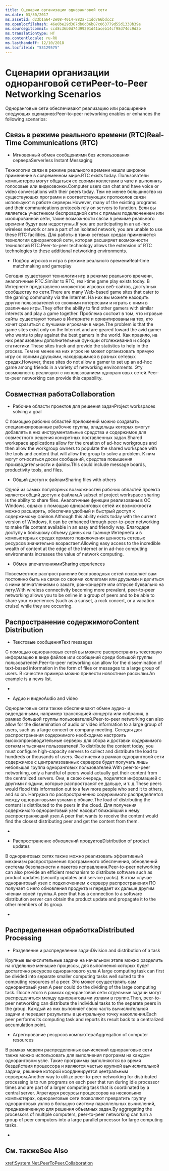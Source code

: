 ```yaml
---
title: Сценарии организации одноранговой сети
ms.date: 03/30/2017
ms.assetid: d23b1a64-2e08-4014-882a-c1dd766bdcc2
ms.openlocfilehash: 46e0be29d367db0d36b87c063779d55d1338b39e
ms.sourcegitcommit: ccd8c36b0d74d99291d41aceb14cf98d74dc9d2b
ms.translationtype: HT
ms.contentlocale: ru-RU
ms.lasthandoff: 12/10/2018
ms.locfileid: "53129575"
---
```

# <a name="peer-to-peer-networking-scenarios"></a><span data-ttu-id="2173a-102">Сценарии организации одноранговой сети</span><span class="sxs-lookup"><span data-stu-id="2173a-102">Peer-to-Peer Networking Scenarios</span></span>
<span data-ttu-id="2173a-103">Одноранговые сети обеспечивают реализацию или расширение следующих сценариев:</span><span class="sxs-lookup"><span data-stu-id="2173a-103">Peer-to-peer networking enables or enhances the following scenarios:</span></span>  
  
## <a name="real-time-communications-rtc"></a><span data-ttu-id="2173a-104">Связь в режиме реального времени (RTC)</span><span class="sxs-lookup"><span data-stu-id="2173a-104">Real-Time Communications (RTC)</span></span>  
  
-   <span data-ttu-id="2173a-105">Мгновенный обмен сообщениями без использования сервера</span><span class="sxs-lookup"><span data-stu-id="2173a-105">Serverless Instant Messaging</span></span>  
  
 <span data-ttu-id="2173a-106">Технологии связи в режиме реального времени нашли широкое применение в современном мире.</span><span class="sxs-lookup"><span data-stu-id="2173a-106">RTC exists today.</span></span> <span data-ttu-id="2173a-107">Пользователи компьютеров могут общаться со своими коллегами в чате и выполнять голосовые или видеозвонки.</span><span class="sxs-lookup"><span data-stu-id="2173a-107">Computer users can chat and have voice or video conversations with their peers today.</span></span> <span data-ttu-id="2173a-108">Тем не менее большинство из существующих программ и соответствующих протоколов связи используют в работе серверы.</span><span class="sxs-lookup"><span data-stu-id="2173a-108">However, many of the existing programs and their communications protocols rely on servers to function.</span></span> <span data-ttu-id="2173a-109">Если вы являетесь участником беспроводной сети с прямым подключением или изолированной сети, такие возможности связи в режиме реального времени будут вам недоступны.</span><span class="sxs-lookup"><span data-stu-id="2173a-109">If you are participating in an ad-hoc wireless network or are a part of an isolated network, you are unable to use these RTC facilities.</span></span> <span data-ttu-id="2173a-110">Для работы в таких сетевых средах применяется технология одноранговой сети, которая расширяет возможности технологий RTC.</span><span class="sxs-lookup"><span data-stu-id="2173a-110">Peer-to-peer technology allows the extension of RTC technologies to these additional networking environments.</span></span>  
  
-   <span data-ttu-id="2173a-111">Подбор игроков и игра в режиме реального времени</span><span class="sxs-lookup"><span data-stu-id="2173a-111">Real-time matchmaking and gameplay</span></span>  
  
 <span data-ttu-id="2173a-112">Сегодня существуют технологии игр в режиме реального времени, аналогичные RTC.</span><span class="sxs-lookup"><span data-stu-id="2173a-112">Similar to RTC, real-time game play exists today.</span></span> <span data-ttu-id="2173a-113">В Интернете представлено множество игровых веб-сайтов, доступных сообществу по сети.</span><span class="sxs-lookup"><span data-stu-id="2173a-113">There are many Web-based game sites that cater to the gaming community via the Internet.</span></span> <span data-ttu-id="2173a-114">На них вы можете находить других пользователей со схожими интересами и играть с ними в различные игры.</span><span class="sxs-lookup"><span data-stu-id="2173a-114">They offer the ability to find other gamers with similar interests and play a game together.</span></span> <span data-ttu-id="2173a-115">Проблема состоит в том, что игровые сайты существуют только в Интернете и ориентированы на тех, кто хочет сразиться с лучшими игроками в мире.</span><span class="sxs-lookup"><span data-stu-id="2173a-115">The problem is that the game sites exist only on the Internet and are geared toward the avid gamer who wants to play against the best gamers in the world.</span></span> <span data-ttu-id="2173a-116">Как правило, на них реализованы дополнительные функции отслеживания и сбора статистики.</span><span class="sxs-lookup"><span data-stu-id="2173a-116">These sites track and provide the statistics to help in the process.</span></span> <span data-ttu-id="2173a-117">Тем не менее на них игрок не может организовать прямую игру со своими друзьями, находящимися в разных сетевых средах.</span><span class="sxs-lookup"><span data-stu-id="2173a-117">However, these sites do not allow a gamer to set up an ad-hoc game among friends in a variety of networking environments.</span></span> <span data-ttu-id="2173a-118">Эту возможность реализуют с использованием одноранговых сетей.</span><span class="sxs-lookup"><span data-stu-id="2173a-118">Peer-to-peer networking can provide this capability.</span></span>  
  
## <a name="collaboration"></a><span data-ttu-id="2173a-119">Совместная работа</span><span class="sxs-lookup"><span data-stu-id="2173a-119">Collaboration</span></span>  
  
-   <span data-ttu-id="2173a-120">Рабочие области проектов для решения задач</span><span class="sxs-lookup"><span data-stu-id="2173a-120">Project workspaces solving a goal</span></span>  
  
 <span data-ttu-id="2173a-121">С помощью рабочих областей приложений можно создавать специализированные рабочие группы, владельцы которых смогут добавлять в них инструментальные средства и содержимое для совместного решения конкретных поставленных задач.</span><span class="sxs-lookup"><span data-stu-id="2173a-121">Shared workspace applications allow for the creation of ad-hoc workgroups and then allow the workgroup owners to populate the shared workspace with the tools and content that will allow the group to solve a problem.</span></span> <span data-ttu-id="2173a-122">К ним могут относиться доски сообщений, средства повышения производительности и файлы.</span><span class="sxs-lookup"><span data-stu-id="2173a-122">This could include message boards, productivity tools, and files.</span></span>  
  
-   <span data-ttu-id="2173a-123">Общий доступ к файлам</span><span class="sxs-lookup"><span data-stu-id="2173a-123">Sharing files with others</span></span>  
  
 <span data-ttu-id="2173a-124">Одной из самых популярных возможностей рабочих областей проекта является общий доступ к файлам.</span><span class="sxs-lookup"><span data-stu-id="2173a-124">A subset of project workspace sharing is the ability to share files.</span></span> <span data-ttu-id="2173a-125">Аналогичные функции реализованы в ОС Windows, однако с помощью одноранговых сетей их возможности можно расширить, обеспечив удобный и быстрый доступ к содержимому файлов.</span><span class="sxs-lookup"><span data-stu-id="2173a-125">Although this ability exists today with the current version of Windows, it can be enhanced through peer-to-peer networking to make file content available in an easy and friendly way.</span></span> <span data-ttu-id="2173a-126">Благодаря доступу к большому объему данных на границе Интернета и в компьютерных средах прямого подключения ценность сетевых ресурсов значительно возрастает.</span><span class="sxs-lookup"><span data-stu-id="2173a-126">Allowing easy access to the incredible wealth of content at the edge of the Internet or in ad-hoc computing environments increases the value of network computing.</span></span>  
  
-   <span data-ttu-id="2173a-127">Обмен впечатлениями</span><span class="sxs-lookup"><span data-stu-id="2173a-127">Sharing experiences</span></span>  
  
 <span data-ttu-id="2173a-128">Повсеместное распространение беспроводных сетей позволяет вам постоянно быть на связи со своими коллегами или друзьями и делиться с ними впечатлениями о закате, рок-концерте или отпуске буквально на лету.</span><span class="sxs-lookup"><span data-stu-id="2173a-128">With wireless connectivity becoming more prevalent, peer-to-peer networking allows you to be online in a group of peers and to be able to share your experiences (such as a sunset, a rock concert, or a vacation cruise) while they are occurring.</span></span>  
  
## <a name="content-distribution"></a><span data-ttu-id="2173a-129">Распространение содержимого</span><span class="sxs-lookup"><span data-stu-id="2173a-129">Content Distribution</span></span>  
  
-   <span data-ttu-id="2173a-130">Текстовые сообщения</span><span class="sxs-lookup"><span data-stu-id="2173a-130">Text messages</span></span>  
  
 <span data-ttu-id="2173a-131">С помощью одноранговых сетей вы можете распространять текстовую информацию в виде файлов или сообщений среди большой группы пользователей.</span><span class="sxs-lookup"><span data-stu-id="2173a-131">Peer-to-peer networking can allow for the dissemination of text-based information in the form of files or messages to a large group of users.</span></span> <span data-ttu-id="2173a-132">В качестве примера можно привести новостные рассылки.</span><span class="sxs-lookup"><span data-stu-id="2173a-132">An example is a news list.</span></span>  
  
-  
  
-   <span data-ttu-id="2173a-133">Аудио и видео</span><span class="sxs-lookup"><span data-stu-id="2173a-133">Audio and video</span></span>  
  
 <span data-ttu-id="2173a-134">Одноранговые сети также обеспечивают обмен аудио- и видеоданными, например трансляцией концерта или собрания, в рамках большой группы пользователей.</span><span class="sxs-lookup"><span data-stu-id="2173a-134">Peer-to-peer networking can also allow for the dissemination of audio or video information to a large group of users, such as a large concert or company meeting.</span></span> <span data-ttu-id="2173a-135">Сегодня для распространения содержимого необходимо настроить высокопроизводительные серверы для сбора и доставки содержимого сотням и тысячам пользователей.</span><span class="sxs-lookup"><span data-stu-id="2173a-135">To distribute the content today, you must configure high-capacity servers to collect and distribute the load to hundreds or thousands of users.</span></span> <span data-ttu-id="2173a-136">Фактически в рамках одноранговой сети содержимое с централизованных серверов будет получать лишь небольшая группа одноранговых пользователей.</span><span class="sxs-lookup"><span data-stu-id="2173a-136">With peer-to-peer networking, only a handful of peers would actually get their content from the centralized servers.</span></span> <span data-ttu-id="2173a-137">Они, в свою очередь, поделятся информацией с другими людьми, которые распространят ее дальше, и т. д.</span><span class="sxs-lookup"><span data-stu-id="2173a-137">These peers would flood this information out to a few more people who send it to others, and so on.</span></span> <span data-ttu-id="2173a-138">Нагрузка по распространению содержимого распределяется между одноранговыми узлами в облаке.</span><span class="sxs-lookup"><span data-stu-id="2173a-138">The load of distributing the content is distributed to the peers in the cloud.</span></span> <span data-ttu-id="2173a-139">Для получения содержимого одноранговый узел находит ближайший к нему распространяющий узел.</span><span class="sxs-lookup"><span data-stu-id="2173a-139">A peer that wants to receive the content would find the closest distributing peer and get the content from them.</span></span>  
  
-  
  
-   <span data-ttu-id="2173a-140">Распространение обновлений продуктов</span><span class="sxs-lookup"><span data-stu-id="2173a-140">Distribution of product updates</span></span>  
  
 <span data-ttu-id="2173a-141">В одноранговых сетях также можно реализовать эффективный механизм распространения программного обеспечения, обновлений системы безопасности и пакетов исправления.</span><span class="sxs-lookup"><span data-stu-id="2173a-141">Peer-to-peer networking can also provide an efficient mechanism to distribute software such as product updates (security updates and service packs).</span></span> <span data-ttu-id="2173a-142">В этом случае одноранговый узел с подключением к серверу распространения ПО получает с него обновления продукта и передает их дальше другим членам своей группы.</span><span class="sxs-lookup"><span data-stu-id="2173a-142">A peer that has a connection to a software distribution server can obtain the product update and propagate it to the other members of its group.</span></span>  
  
-  
  
## <a name="distributed-processing"></a><span data-ttu-id="2173a-143">Распределенная обработка</span><span class="sxs-lookup"><span data-stu-id="2173a-143">Distributed Processing</span></span>  
  
-   <span data-ttu-id="2173a-144">Разделение и распределение задач</span><span class="sxs-lookup"><span data-stu-id="2173a-144">Division and distribution of a task</span></span>  
  
 <span data-ttu-id="2173a-145">Крупные вычислительные задачи на начальном этапе можно разделить на отдельные меньшие процессы, для выполнения которых будет достаточно ресурсов однорангового узла.</span><span class="sxs-lookup"><span data-stu-id="2173a-145">A large computing task can first be divided into separate smaller computing tasks well suited to the computing resources of a peer.</span></span> <span data-ttu-id="2173a-146">Это может осуществлять сам одноранговый узел.</span><span class="sxs-lookup"><span data-stu-id="2173a-146">A peer could do the dividing of the large computing task.</span></span> <span data-ttu-id="2173a-147">После этого в рамках одноранговой сети отдельные задачи могут распределяться между одноранговыми узлами в группе.</span><span class="sxs-lookup"><span data-stu-id="2173a-147">Then, peer-to-peer networking can distribute the individual tasks to the separate peers in the group.</span></span> <span data-ttu-id="2173a-148">Каждый из них выполняет свою часть вычислительной задачи и передает результаты в центральную точку накопления.</span><span class="sxs-lookup"><span data-stu-id="2173a-148">Each peer performs its computing task and reports its result back to a centralized accumulation point.</span></span>  
  
-   <span data-ttu-id="2173a-149">Агрегирование ресурсов компьютера</span><span class="sxs-lookup"><span data-stu-id="2173a-149">Aggregation of computer resources</span></span>  
  
 <span data-ttu-id="2173a-150">В рамках модели распределенных вычислений одноранговые сети также можно использовать для выполнения программ на каждом одноранговом узле. Такие программы выполняются во время бездействия процессора и являются частью крупной вычислительной задачи, решение которой координируется центральным сервером.</span><span class="sxs-lookup"><span data-stu-id="2173a-150">Another way to utilize peer-to-peer networking for distributed processing is to run programs on each peer that run during idle processor times and are part of a larger computing task that is coordinated by a central server.</span></span> <span data-ttu-id="2173a-151">Агрегируя ресурсы процессоров на нескольких компьютерах, одноранговые сети позволяют превратить группу одноранговых узлов в большую систему параллельных вычислений, предназначенную для решения объемных задач.</span><span class="sxs-lookup"><span data-stu-id="2173a-151">By aggregating the processors of multiple computers, peer-to-peer networking can turn a group of peer computers into a large parallel processor for large computing tasks.</span></span>  
  
-  
  
## <a name="see-also"></a><span data-ttu-id="2173a-152">См. также</span><span class="sxs-lookup"><span data-stu-id="2173a-152">See Also</span></span>  
 <xref:System.Net.PeerToPeer.Collaboration>
